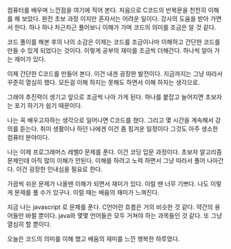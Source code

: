       
컴퓨터를 배우며 느낀점을 여기에 적어 본다.
처음으로 C코드의 반복문을 천천히 이해를 해 보았다. 
완전 초보 과정 이지만 혼자서는 어려운 일이다. 강사의 도움을 받아 가면서 한다.
하나 하나 차근차근 풀어보니 이해가 가며 코드의 의미를 조금은 알 것 같다.

코드 풀이를 해본 후의 나의 소감은
이제는 코드를 조금이나마 이해하고 간단한 코드를 만들 수 있게 되었다는 것이다.
이렇게 공부의 재미를 조금씩 더해간다. 하나씩 알아 가는 재미가 있다.

이제 간단한 C코드를 만들어 본다. 이건 내겐 굉장한 발전이다.
지금까지는 그냥 따라서 꾸준히 열심히 했다. 
모든걸 이해 하지는 못해도 하면서 이해 하자는 생각으로.

그래야 추진력이 생기고 앞으로  조금씩 나아 가게 된다.
하나를 붙잡고 늘어지면 초보자는 포기 하기가 쉽기 때문이다.

나는 꼭 배우고자하는 생각으로 일어나면 C코드를 쳤다.
그리고 몇 시간을 계속해서 강의를 듣는다.
취미 생활이나 하던 나에겐 이건 좀 힘겨운 일정이다
그것도 아주 생소한 컴퓨터 분야이다. 

나는 이제 프로그래머스 레벨0 문제를 푼다. 이건 코딩 입문 과정이다.
초보자 알고리즘 문제인데 아직 많이 이해가 안된다.
이해를 하려고 노력 하면서 그냥 따라서 풀어 나아간다.
이건 굉장한 인내심을 필요로 한다.

가끔씩 쉬운 문제가 나올땐 이해가 되면서 재미가 있다. 이럴 땐 너무 기쁘다.
나도 이렇게 문제를 풀 수가 있구나.
이럴 때는 배움의 재미가 느껴진다.

지금 나는 javascript 로 문제를 푼다. C언어란 흐름은 거의 비슷한 것 같다.
약간의 용어들만 바뀔 뿐이다.
java와 몇몇 언어들은 모두 거쳐야 하는 과목들인 것 같다.
또 그냥 열심히 할 뿐이다.

오늘은 코드의 의미를 이해 했고 배움의 재미를 느낀 행복한 하루였다.


